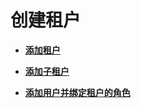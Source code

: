 # 创建租户<a name="admin_guide_000100"></a>

-   **[添加租户](添加租户-6.md)**  

-   **[添加子租户](添加子租户-7.md)**  

-   **[添加用户并绑定租户的角色](添加用户并绑定租户的角色.md)**  


